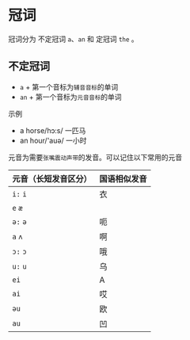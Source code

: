 # 冠词

冠词分为 不定冠词 `a`、`an` 和 定冠词 `the` 。

## 不定冠词

- `a` + 第一个音标为`辅音音标`的单词
- `an` + 第一个音标为`元音音标`的单词

示例

- a horse/hɔ:s/  一匹马
- an hour/'auə/  一小时

元音为需要`张嘴震动声带`的发音。可以记住以下常用的元音

|  元音（长短发音区分）   | 国语相似发音 |
|  ----  | ----  |
| `i:` `i`| 衣|
| `e` `æ`| |
|`ə:` `ə`| 呃 |
| `a` `ʌ`| 啊 |
| `ɔ:` `ɔ`| 哦 |
| `u:` `u`| 乌|
| `ei`| A |
| `ai`| 哎|
| `əu`| 欧 |
| `au`| 凹 |
